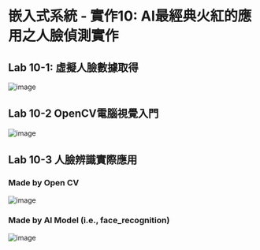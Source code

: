 # 嵌入式系統 - 實作10: AI最經典火紅的應用之人臉偵測實作

## Lab 10-1: 虛擬人臉數據取得

![image](https://user-images.githubusercontent.com/89304181/204121016-91231cf0-11b6-4713-8b71-2c3c9fadcf7b.png)

## Lab 10-2 OpenCV電腦視覺入門

![image](https://user-images.githubusercontent.com/89304181/204121029-c9370e66-4ca2-46e4-af74-e165838a7917.png)


## Lab 10-3 人臉辨識實際應用

### Made by Open CV

![image](https://user-images.githubusercontent.com/89304181/204121032-00c7448c-5dd8-4a93-8225-1639e2d925fe.png)


### Made by AI Model (i.e., face_recognition)

![image](https://user-images.githubusercontent.com/89304181/204121037-0edb2282-0d21-4fd9-9c6d-e0657ff16bee.png)
